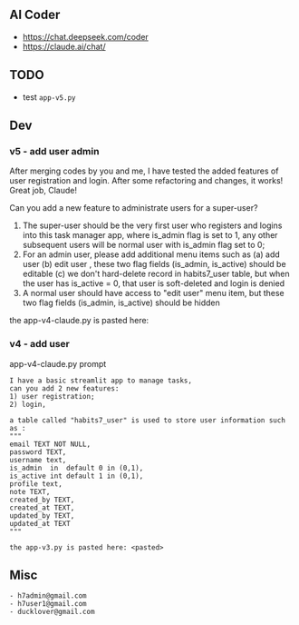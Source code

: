 ## AI Coder
- https://chat.deepseek.com/coder
- https://claude.ai/chat/


## TODO

- test `app-v5.py`

## Dev

### v5 - add user admin

After merging codes by you and me, I have tested the added features of user registration and login. After some refactoring and changes, it works!
Great job, Claude!

Can you add a new feature to administrate users for a super-user?
1) The super-user should be the very first user who registers and logins into this task manager app, where is_admin flag is set to 1, any other subsequent  users will be normal user with is_admin flag set to 0;
2) For an admin user, please add additional menu items such as
(a) add user
(b) edit user , these two flag fields (is_admin, is_active) should be editable
(c) we don't hard-delete record in habits7_user table, 
but when the user has is_active = 0, that user is soft-deleted and login is denied
3) A normal user should have access to "edit user" menu item, 
but these two flag fields (is_admin, is_active) should be hidden 

the app-v4-claude.py is pasted here: <pasted>



### v4 - add user

app-v4-claude.py prompt
```
I have a basic streamlit app to manage tasks, 
can you add 2 new features: 
1) user registration; 
2) login, 

a table called "habits7_user" is used to store user information such as : 
""" 
email TEXT NOT NULL,
password TEXT,
username text,
is_admin  in  default 0 in (0,1),
is_active int default 1 in (0,1),
profile text,
note TEXT,
created_by TEXT,
created_at TEXT,
updated_by TEXT,
updated_at TEXT
"""

the app-v3.py is pasted here: <pasted>
```


## Misc
```
- h7admin@gmail.com
- h7user1@gmail.com
- ducklover@gmail.com

```
